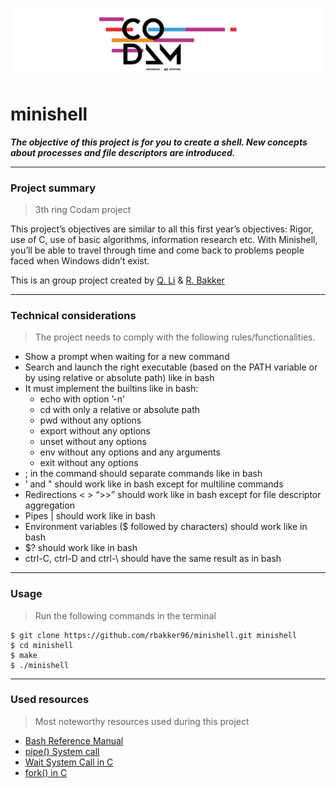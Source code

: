 [![Logo](https://github.com/qingqingqingli/readme_images/blob/master/codam_logo_1.png)](https://github.com/qingqingqingli/minishell)

# minishell
***The objective of this project is for you to create a shell. New concepts about processes and file descriptors are introduced.***

---

### Project summary
> 3th ring Codam project

This project’s objectives are similar to all this first year’s objectives: Rigor, use of C, use of basic algorithms, information research etc. With Minishell, you’ll be able to travel through time and come back to problems people faced when Windows didn’t exist.

This is an group project created by [Q. Li](https://github.com/qingqingqingli") & [R. Bakker](https://github.com/rbakker96)


---

### Technical considerations
> The project needs to comply with the following rules/functionalities.

- Show a prompt when waiting for a new command
- Search and launch the right executable (based on the PATH variable or by using relative or absolute path) like in bash
- It must implement the builtins like in bash:
  - echo with option ’-n’
  - cd with only a relative or absolute path
  - pwd without any options
  - export without any options
  - unset without any options
  - env without any options and any arguments
  - exit without any options
- ; in the command should separate commands like in bash
- ’ and " should work like in bash except for multiline commands
- Redirections < > “>>” should work like in bash except for file descriptor aggregation
- Pipes | should work like in bash
- Environment variables ($ followed by characters) should work like in bash
- $? should work like in bash
- ctrl-C, ctrl-D and ctrl-\ should have the same result as in bash

---

### Usage
> Run the following commands in the terminal

```shell
$ git clone https://github.com/rbakker96/minishell.git minishell
$ cd minishell
$ make
$ ./minishell
```

---

### Used resources
> Most noteworthy resources used during this project

- <a href="https://www.gnu.org/savannah-checkouts/gnu/bash/manual/bash.html" target="_blank">Bash Reference Manual</a>
- <a href="https://www.geeksforgeeks.org/pipe-system-call/?ref=rp" target="_blank">pipe() System call</a>
- <a href="https://www.geeksforgeeks.org/wait-system-call-c/?ref=rp" target="_blank">Wait System Call in C</a>
- <a href="https://www.geeksforgeeks.org/fork-system-call/?ref=rp" target="_blank">fork() in C</a>

